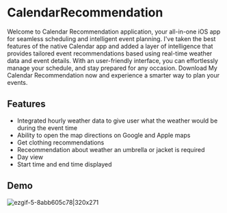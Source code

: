 # CalendarRecommendation

Welcome to Calendar Recommendation application, your all-in-one iOS app for seamless scheduling and intelligent event planning. 
I've taken the best features of the native Calendar app and added a layer of intelligence that provides tailored event recommendations based using real-time weather data and event details. 
With an user-friendly interface, you can effortlessly manage your schedule,  and stay prepared for any occasion. 
Download My Calendar Recommendation now and experience a smarter way to plan your events.

## Features

* Integrated hourly weather data to give user what the weather would be during the event time
* Ability to open the map directions on Google and Apple maps
* Get clothing recommendations
* Receommendation about weather an umbrella or jacket is required
* Day view
* Start time and end time displayed

## Demo

![ezgif-5-8abb605c78|320x271](https://github.com/sriteja25/CalendarRecommendation/assets/12974407/20c4745e-64af-4096-8b78-13787386c6d9)


